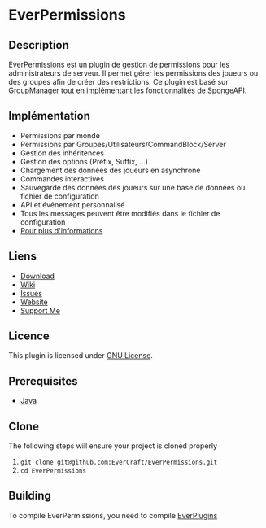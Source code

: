 EverPermissions
=============

## Description ##
EverPermissions est un plugin de gestion de permissions pour les administrateurs de serveur. Il permet gérer les permissions des joueurs ou des groupes afin de créer des restrictions. Ce plugin est basé sur GroupManager tout en implémentant les fonctionnalités de SpongeAPI.

## Implémentation ##
* Permissions par monde
* Permissions par Groupes/Utilisateurs/CommandBlock/Server
* Gestion des inhéritences
* Gestion des options (Préfix, Suffix, …)
* Chargement des données des joueurs en asynchrone
* Commandes interactives
* Sauvegarde des données des joueurs sur une base de données ou fichier de configuration
* API et événement personnalisé
* Tous les messages peuvent être modifiés dans le fichier de configuration
* [Pour plus d'informations](https://docs.evercraft.fr/everpermissions/index.html)

## Liens ##
* [Download](https://github.com/EverCraft/EverPermissions/releases)
* [Wiki](http://wiki.evercraft.fr)
* [Issues](https://github.com/EverCraft/EverPermissions/issues)
* [Website](http://evercraft.fr)
* [Support Me](https://www.paypal.com/cgi-bin/webscr?cmd=_s-xclick&hosted_button_id=RUSKPBMNJG5R4)

## Licence ##
This plugin is licensed under [GNU License](https://github.com/EverCraft/EverPermissions/blob/master/LICENSE).

## Prerequisites ##
* [Java](http://www.oracle.com/technetwork/java/javase/downloads/jdk8-downloads-2133151.html)

## Clone ##
The following steps will ensure your project is cloned properly

1. `git clone git@github.com:EverCraft/EverPermissions.git`
2. `cd EverPermissions`

## Building ##
To compile EverPermissions, you need to compile [EverPlugins](https://github.com/EverCraft/EverPlugins)
